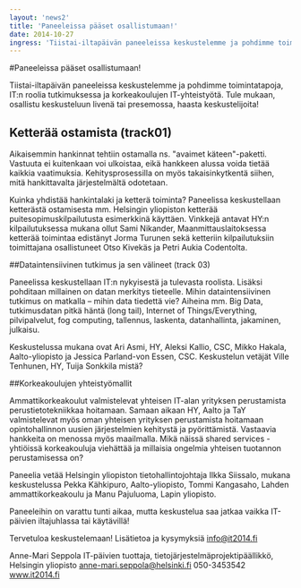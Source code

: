 ```yaml
---
layout: 'news2'
title: 'Paneeleissa pääset osallistumaan!'
date: 2014-10-27
ingress: 'Tiistai-iltapäivän paneeleissa keskustelemme ja pohdimme toimintatapoja, IT:n roolia tutkimuksessa ja korkeakoulujen IT-yhteistyötä. Tule mukaan, osallistu keskusteluun livenä tai presemossa, haasta keskustelijoita!'
---
```

#Paneeleissa pääset osallistumaan!

Tiistai-iltapäivän paneeleissa keskustelemme ja pohdimme toimintatapoja, IT:n roolia tutkimuksessa ja korkeakoulujen IT-yhteistyötä. Tule mukaan, osallistu keskusteluun livenä tai presemossa, haasta keskustelijoita!

## Ketterää ostamista (track01)

Aikaisemmin hankinnat tehtiin ostamalla ns. "avaimet käteen"-paketti. Vastuuta ei kuitenkaan voi ulkoistaa, eikä hankkeen alussa voida tietää kaikkia vaatimuksia. Kehitysprosessilla on myös takaisinkytkentä siihen, mitä hankittavalta järjestelmältä odotetaan. 

Kuinka yhdistää hankintalaki ja ketterä toiminta? Paneelissa keskustellaan ketterästä ostamisesta mm. Helsingin yliopiston ketterää puitesopimuskilpailutusta esimerkkinä käyttäen. Vinkkejä antavat HY:n kilpailutuksessa mukana ollut Sami Nikander, Maanmittauslaitoksessa ketterää toimintaa edistänyt Jorma Turunen sekä ketteriin kilpailutuksiin toimittajana osallistuneet Otso Kivekäs ja Petri Aukia Codentolta. 

##Dataintensiivinen tutkimus ja sen välineet (track 03)

Paneelissa keskustellaan IT:n nykyisestä ja tulevasta roolista. Lisäksi pohditaan millainen on datan merkitys tieteelle. Mihin dataintensiivinen tutkimus on matkalla – mihin data tiedettä vie? Aiheina mm. Big Data, tutkimusdatan pitkä häntä (long tail), Internet of Things/Everything, pilvipalvelut, fog computing, tallennus, laskenta, datanhallinta, jakaminen, julkaisu.

Keskustelussa mukana ovat Ari Asmi, HY, Aleksi Kallio, CSC, Mikko Hakala, Aalto-yliopisto ja Jessica Parland-von Essen, CSC. Keskustelun vetäjät Ville Tenhunen, HY, Tuija Sonkkila mistä?

##Korkeakoulujen yhteistyömallit

Ammattikorkeakoulut valmistelevat yhteisen IT-alan yrityksen perustamista perustietotekniikkaa hoitamaan. Samaan aikaan HY, Aalto ja TaY valmistelevat myös oman yhteisen yrityksen perustamista hoitamaan opintohallinnon uusien järjestelmien kehitystä ja pyörittämistä. Vastaavia hankkeita on menossa myös maailmalla. Mikä näissä shared services -yhtiöissä korkeakouluja viehättää ja millaisia ongelmia yhteisen tuotannon perustamisessa on?

Paneelia vetää Helsingin yliopiston tietohallintojohtaja Ilkka Siissalo, mukana keskustelussa Pekka Kähkipuro, Aalto-yliopisto, Tommi Kangasaho, Lahden ammattikorkeakoulu ja Manu Pajuluoma, Lapin yliopisto.


Paneeleihin on varattu tunti aikaa, mutta keskustelua saa jatkaa vaikka IT-päivien iltajuhlassa tai käytävillä!

Tervetuloa keskustelemaan!
Lisätietoa ja kysymyksiä info@it2014.fi

Anne-Mari Seppola
IT-päivien tuottaja, tietojärjestelmäprojektipäällikkö, Helsingin yliopisto
anne-mari.seppola@helsinki.fi
050-3453542
www.it2014.fi
